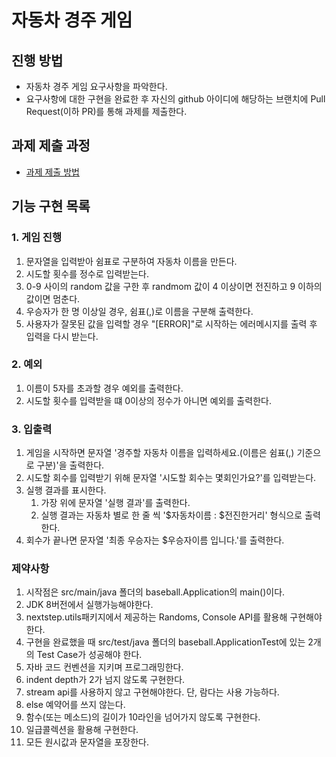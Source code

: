 # 자동차 경주 게임
## 진행 방법
* 자동차 경주 게임 요구사항을 파악한다.
* 요구사항에 대한 구현을 완료한 후 자신의 github 아이디에 해당하는 브랜치에 Pull Request(이하 PR)를 통해 과제를 제출한다.

## 과제 제출 과정
* [과제 제출 방법](https://github.com/next-step/nextstep-docs/tree/master/precourse)

## 기능 구현 목록

### 1. 게임 진행
1. 문자열을 입력받아 쉼표로 구분하여 자동차 이름을 만든다.
2. 시도할 횟수를 정수로 입력받는다.
3. 0-9 사이의 random 값을 구한 후 randmom 값이 4 이상이면 전진하고 9 이하의 값이면 멈춘다.
4. 우승자가 한 명 이상일 경우, 쉼표(,)로 이름을 구분해 출력한다.
5. 사용자가 잘못된 값을 입력할 경우 "[ERROR]"로 시작하는 에러메시지를 출력 후 입력을 다시 받는다.

### 2. 예외
1. 이름이 5자를 초과할 경우 예외를 출력한다.
2. 시도할 횟수를 입력받을 떄 0이상의 정수가 아니면 예외를 출력한다.

### 3. 입출력
1. 게임을 시작하면 문자열 '경주할 자동차 이름을 입력하세요.(이름은 쉼표(,) 기준으로 구분)'을 출력한다.
2. 시도할 회수를 입력받기 위해 문자열 '시도할 회수는 몇회인가요?'를 입력받는다.
3. 실행 결과를 표시한다.
    1. 가장 위에 문자열 '실행 결과'를 출력한다.
    2. 실행 결과는 자동차 별로 한 줄 씩 '$자동차이름 : $전진한거리' 형식으로 출력한다.
4. 회수가 끝나면 문자열 '최종 우승자는 $우승자이름 입니다.'를 출력한다.

### 제약사항
1. 시작점은 src/main/java 폴더의 baseball.Application의 main()이다.
2. JDK 8버전에서 실행가능해야한다.
3. nextstep.utils패키지에서 제공하는 Randoms, Console API를 활용해 구현해야 한다.
4. 구현을 완료했을 때 src/test/java 폴더의 baseball.ApplicationTest에 있는 2개의 Test Case가 성공해야 한다.
5. 자바 코드 컨벤션을 지키며 프로그래밍한다.
6. indent depth가 2가 넘지 않도록 구현한다.
7. stream api를 사용하지 않고 구현해야한다. 단, 람다는 사용 가능하다.
8. else 예약어를 쓰지 않는다.
9. 함수(또는 메소드)의 길이가 10라인을 넘어가지 않도록 구현한다.
10. 일급콜렉션을 활용해 구현한다.
11. 모든 원시값과 문자열을 포장한다.